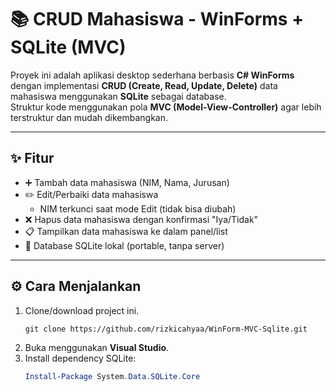 # 📚 CRUD Mahasiswa - WinForms + SQLite (MVC)

Proyek ini adalah aplikasi desktop sederhana berbasis **C# WinForms** dengan implementasi **CRUD (Create, Read, Update, Delete)** data mahasiswa menggunakan **SQLite** sebagai database.  
Struktur kode menggunakan pola **MVC (Model-View-Controller)** agar lebih terstruktur dan mudah dikembangkan.

---

## ✨ Fitur
- ➕ Tambah data mahasiswa (NIM, Nama, Jurusan)
- ✏️ Edit/Perbaiki data mahasiswa
  - NIM terkunci saat mode Edit (tidak bisa diubah)
- ❌ Hapus data mahasiswa dengan konfirmasi "Iya/Tidak"
- 📋 Tampilkan data mahasiswa ke dalam panel/list
- 💾 Database SQLite lokal (portable, tanpa server)

---

## ⚙️ Cara Menjalankan
1. Clone/download project ini.
   ```
   git clone https://github.com/rizkicahyaa/WinForm-MVC-Sqlite.git
3. Buka menggunakan **Visual Studio**.
4. Install dependency SQLite:
   ```powershell
   Install-Package System.Data.SQLite.Core
